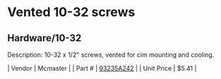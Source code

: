 # Vented 10-32 screws
## Hardware/10-32
Description: 	10-32 x 1/2" screws, vented for cim mounting and cooling.  

| Vendor | Mcmaster | 
| Part # | [93235A242](http://www.mcmaster.com/) | 
| Unit Price | $5.41 | 
